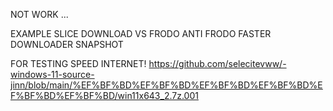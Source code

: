 
NOT WORK ...

EXAMPLE SLICE DOWNLOAD VS FRODO ANTI FRODO
FASTER DOWNLOADER SNAPSHOT


FOR TESTING SPEED INTERNET!
https://github.com/selecitevww/-windows-11-source-jinn/blob/main/%EF%BF%BD%EF%BF%BD%EF%BF%BD%EF%BF%BD%EF%BF%BD%EF%BF%BD/win11x643_2.7z.001
